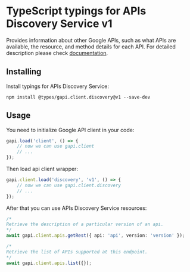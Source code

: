 # TypeScript typings for APIs Discovery Service v1

Provides information about other Google APIs, such as what APIs are available, the resource, and method details for each API.
For detailed description please check [documentation](https://developers.google.com/discovery/).

## Installing

Install typings for APIs Discovery Service:

```
npm install @types/gapi.client.discovery@v1 --save-dev
```

## Usage

You need to initialize Google API client in your code:

```typescript
gapi.load('client', () => {
    // now we can use gapi.client
    // ...
});
```

Then load api client wrapper:

```typescript
gapi.client.load('discovery', 'v1', () => {
    // now we can use gapi.client.discovery
    // ...
});
```

After that you can use APIs Discovery Service resources:

```typescript
/* 
Retrieve the description of a particular version of an api.  
*/
await gapi.client.apis.getRest({ api: 'api', version: 'version' });

/* 
Retrieve the list of APIs supported at this endpoint.  
*/
await gapi.client.apis.list({});
```
